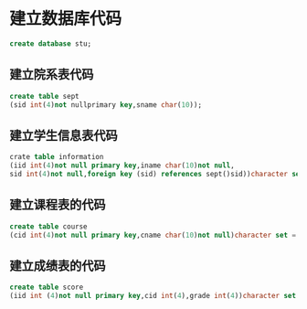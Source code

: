 # 建立数据库代码
```sql
create database stu;
```
## 建立院系表代码
```sql
create table sept
(sid int(4)not nullprimary key,sname char(10));
```
## 建立学生信息表代码
```sql
crate table information
(iid int(4)not null primary key,iname char(10)not null, 
sid int(4)not null,foreign key (sid) references sept()sid))character set = utf8;
```
## 建立课程表的代码
```sql
create table course
(cid int(4)not null primary key,cname char(10)not null)character set = utf8;
```
## 建立成绩表的代码
```sql
create table score
(iid int (4)not null primary key,cid int(4),grade int(4))character set = utf8;
```




